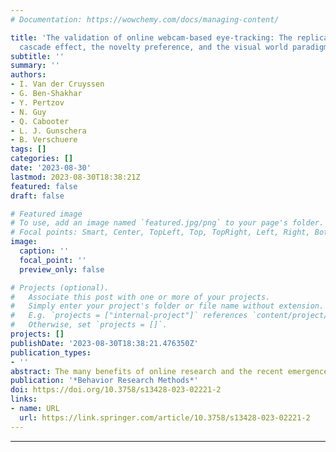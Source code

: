 ```yaml
---
# Documentation: https://wowchemy.com/docs/managing-content/

title: 'The validation of online webcam-based eye-tracking: The replication of the
  cascade effect, the novelty preference, and the visual world paradigm'
subtitle: ''
summary: ''
authors:
- I. Van der Cruyssen
- G. Ben-Shakhar
- Y. Pertzov
- N. Guy
- Q. Cabooter
- L. J. Gunschera
- B. Verschuere
tags: []
categories: []
date: '2023-08-30'
lastmod: 2023-08-30T18:38:21Z
featured: false
draft: false

# Featured image
# To use, add an image named `featured.jpg/png` to your page's folder.
# Focal points: Smart, Center, TopLeft, Top, TopRight, Left, Right, BottomLeft, Bottom, BottomRight.
image:
  caption: ''
  focal_point: ''
  preview_only: false

# Projects (optional).
#   Associate this post with one or more of your projects.
#   Simply enter your project's folder or file name without extension.
#   E.g. `projects = ["internal-project"]` references `content/project/deep-learning/index.md`.
#   Otherwise, set `projects = []`.
projects: []
publishDate: '2023-08-30T18:38:21.476350Z'
publication_types:
- ''
abstract: The many benefits of online research and the recent emergence of open-source eye-tracking libraries have sparked an interest in transferring time-consuming and expensive eye-tracking studies from the lab to the web. In the current study, we validate online webcam-based eye-tracking by conceptually replicating three robust eye-tracking studies (the cascade effect, n = 134, the novelty preference, n = 45, and the visual world paradigm, n = 32) online using the participant’s webcam as eye-tracker with the WebGazer.js library. We successfully replicated all three effects, although the effect sizes of all three studies shrank by 20–27%. The visual world paradigm was conducted both online and in the lab, using the same participants and a standard laboratory eye-tracker. The results showed that replication per se could not fully account for the effect size shrinkage, but that the shrinkage was also due to the use of online webcam-based eye-tracking, which is noisier. In conclusion, we argue that eye-tracking studies with relatively large effects that do not require extremely high precision (e.g., studies with four or fewer large regions of interest) can be done online using the participant’s webcam. We also make recommendations for how the quality of online webcam-based eye-tracking could be improved.
publication: '*Behavior Research Methods*'
doi: https://doi.org/10.3758/s13428-023-02221-2
links:
- name: URL
  url: https://link.springer.com/article/10.3758/s13428-023-02221-2
---
```


---
